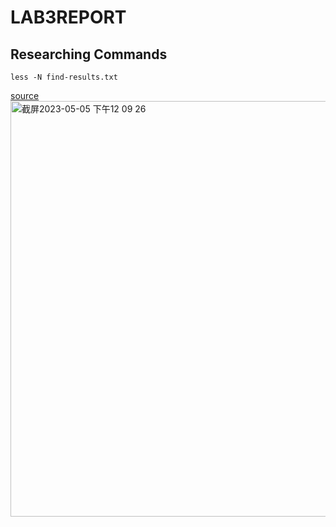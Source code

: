 # LAB3REPORT
## Researching Commands

```
less -N find-results.txt
```
[source](https://phoenixnap.com/kb/less-command-in-linux)
<img width="665" alt="截屏2023-05-05 下午12 09 26" src="https://user-images.githubusercontent.com/114201575/236548811-0c64d638-3df3-4044-aa2f-ca5154b8e913.png">
